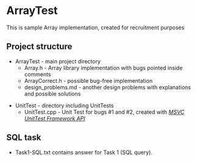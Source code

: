 # ArrayTest
This is sample Array implementation, created for recruitment purposes
## Project structure
* ArrayTest - main project directory
  - Array.h - Array library implementation with bugs pointed inside comments
  - ArrayCorrect.h - possible bug-free implementation
  - design_problems.md - another design problems with explanations and possible solutions
- UnitTest - directory including UnitTests
  - UnitTest.cpp - Unit Test for bugs #1 and #2, created with *[MSVC UnitTest Framework API](https://docs.microsoft.com/pl-pl/visualstudio/test/microsoft-visualstudio-testtools-cppunittestframework-api-reference?view=vs-2019)*
  
## SQL task
* Task1-SQL.txt contains answer for Task 1 (SQL query).
